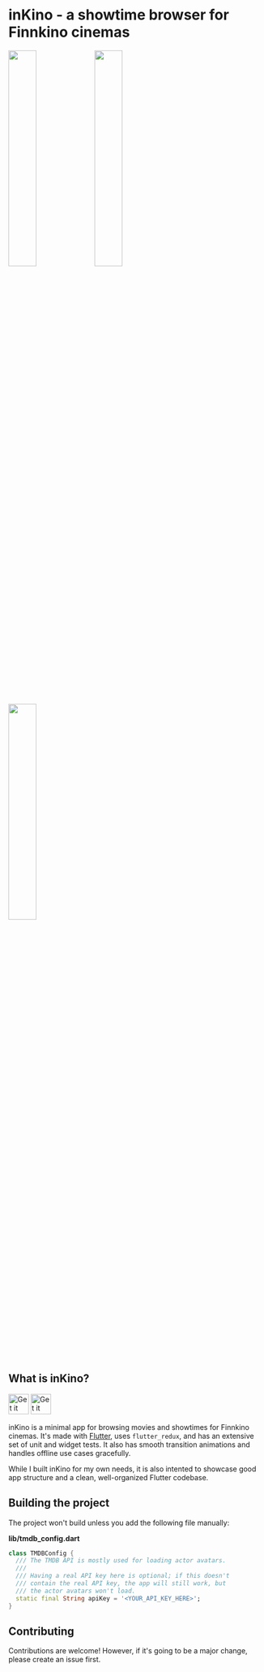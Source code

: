 # inKino - a showtime browser for Finnkino cinemas

<img src="https://github.com/roughike/inKino/blob/master/screenshots/now_in_theaters.png" width="33%" /> <img src="https://github.com/roughike/inKino/blob/master/screenshots/showtimes.png" width="33%" /> <img src="https://github.com/roughike/inKino/blob/master/screenshots/event_details.png" width="33%" />

## What is inKino?

<div>
<a href='https://play.google.com/store/apps/details?id=com.roughike.inkino'><img alt='Get it on Google Play' src='https://github.com/roughike/inKino/blob/master/screenshots/google_play.png' height='40px'/></a> <a href='https://itunes.apple.com/us/app/inkino/id1367181450'><img alt='Get it on the App Store' src='https://github.com/roughike/inKino/blob/master/screenshots/app_store.png' height='40px'/></a>
</div>

inKino is a minimal app for browsing movies and showtimes for Finnkino cinemas. It's made with [Flutter](https://flutter.io/), uses `flutter_redux`,  and has an extensive set of unit and widget tests. It also has smooth transition animations and handles offline use cases gracefully.

While I built inKino for my own needs, it is also intented to showcase good app structure and a clean, well-organized Flutter codebase. 

## Building the project

The project won't build unless you add the following file manually:

**lib/tmdb_config.dart**

```dart
class TMDBConfig {
  /// The TMDB API is mostly used for loading actor avatars.
  ///
  /// Having a real API key here is optional; if this doesn't 
  /// contain the real API key, the app will still work, but 
  /// the actor avatars won't load.
  static final String apiKey = '<YOUR_API_KEY_HERE>';
}
```

## Contributing

Contributions are welcome! However, if it's going to be a major change, please create an issue first. 
